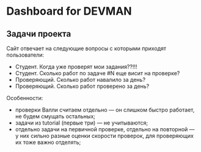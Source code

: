 # Dashboard for DEVMAN

## Задачи проекта

Сайт отвечает на следующие вопросы с которыми приходят пользователи:

- Студент. Когда уже проверят мои задания??!!!
- Студент. Сколько работ по задаче #N еще висит на проверке?
- Проверяющий. Сколько работ навалило за день?
- Проверяющий. Сколько работ проверено за день?

Особенности:

- проверки Валли считаем отдельно — он слишком быстро работает, не будем смущать остальных;
- задачи из tutorial (первые три) — не учитываются;
- отдельно задачи на первичной проверке, отдельно на повторной — у них сильно разные оценки скорости проверок, для проверяющих их тоже важно отделять;
